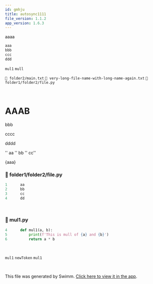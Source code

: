 ```yaml
---
id: gmhju
title: autosync1111
file_version: 1.1.2
app_version: 1.6.3
---
```


aaaa

```bash
aaa
bbb
ccc
ddd
```

`mul1`<swm-token data-swm-token=":mul1.py:4:2:2:`def mul1(a, b):`"/> `mull`<swm-token data-swm-token=":mul1.py:5:9:9:`    print(f&#39;This is mull of {a} and {b}&#39;)`"/>

`📄 folder2/main.txt` `📄 very-long-file-name-with-long-name-again.txt` `📄 folder1/folder2/file.py`

<br/>

# AAAB

bbb

cccc

dddd

'' aa '' bb '' cc''

{aaa}
<!-- NOTE-swimm-snippet: the lines below link your snippet to Swimm -->
### 📄 folder1/folder2/file.py
```python
1      aa
2      bb
3      cc
4      dd
```

<br/>


<!-- NOTE-swimm-snippet: the lines below link your snippet to Swimm -->
### 📄 mul1.py
```python
4      def mul1(a, b):
5          print(f'This is mull of {a} and {b}')
6          return a * b
```

<br/>

`mul1`<swm-token data-swm-token=":mul1.py:4:2:2:`def mul1(a, b):`"/> `newToken`<swm-token data-swm-token=":mul1.py:9:2:2:`def newToken():`"/> `mul1`<swm-token data-swm-token=":mul1.py:4:2:2:`def mul1(a, b):`"/>

<br/>

This file was generated by Swimm. [Click here to view it in the app](https://swimm-web-app.web.app/repos/Z2l0aHViJTNBJTNBdDElM0ElM0FlcmFuLXN3aW1t/docs/gmhju).
